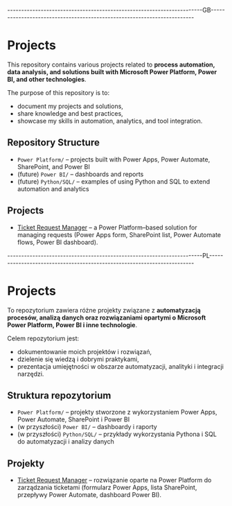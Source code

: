 ----------------------------------------------------------------------GB------------------------------------------------------------------------
# Projects

This repository contains various projects related to **process automation, data analysis, and solutions built with Microsoft Power Platform, Power BI, and other technologies**.

The purpose of this repository is to:
- document my projects and solutions,
- share knowledge and best practices,
- showcase my skills in automation, analytics, and tool integration.

## Repository Structure

- `Power Platform/` – projects built with Power Apps, Power Automate, SharePoint, and Power BI  
- (future) `Power BI/` – dashboards and reports  
- (future) `Python/SQL/` – examples of using Python and SQL to extend automation and analytics  

## Projects

- [Ticket Request Manager](./Power%20Platform/Ticket%20Request%20Manager) – a Power Platform–based solution for managing requests (Power Apps form, SharePoint list, Power Automate flows, Power BI dashboard).

----------------------------------------------------------------------PL------------------------------------------------------------------------

# Projects

To repozytorium zawiera różne projekty związane z **automatyzacją procesów, analizą danych oraz rozwiązaniami opartymi o Microsoft Power Platform, Power BI i inne technologie**.

Celem repozytorium jest:
- dokumentowanie moich projektów i rozwiązań,
- dzielenie się wiedzą i dobrymi praktykami,
- prezentacja umiejętności w obszarze automatyzacji, analityki i integracji narzędzi.

## Struktura repozytorium

- `Power Platform/` – projekty stworzone z wykorzystaniem Power Apps, Power Automate, SharePoint i Power BI  
- (w przyszłości) `Power BI/` – dashboardy i raporty  
- (w przyszłości) `Python/SQL/` – przykłady wykorzystania Pythona i SQL do automatyzacji i analizy danych  

## Projekty

- [Ticket Request Manager](./Power%20Platform/Ticket%20Request%20Manager) – rozwiązanie oparte na Power Platform do zarządzania ticketami (formularz Power Apps, lista SharePoint, przepływy Power Automate, dashboard Power BI).
